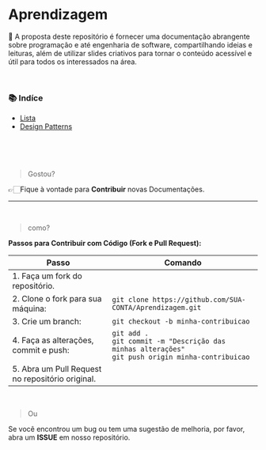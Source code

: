 # Aprendizagem
📖 A proposta deste repositório é fornecer uma documentação abrangente sobre programação e até engenharia de software, compartilhando ideias e leituras, além de utilizar slides criativos para tornar o conteúdo acessível e útil para todos os interessados na área.

<br>

### **📚 Indíce**<br>
* [Lista](https://github.com/Vannella/Aprendizagem/blob/main/Lista/Tipo1/Leitura.md)<br>
* [Design Patterns](https://github.com/Vannella/Aprendizagem/blob/main/Design%20Patterns.md)<br>

<br>
<br>
<br>

> Gostou?

👉🏻Fique à vontade para **Contribuir** novas Documentações.<br>

---

<br>

>como?

**Passos para Contribuir com Código (Fork e Pull Request):** <br>

| Passo | Comando |
|-------|---------|
| 1. Faça um fork do repositório. | |
| 2. Clone o fork para sua máquina: | `git clone https://github.com/SUA-CONTA/Aprendizagem.git` |
| 3. Crie um branch: | `git checkout -b minha-contribuicao` |
| 4. Faça as alterações, commit e push: | `git add .`<br>`git commit -m "Descrição das minhas alterações"`<br>`git push origin minha-contribuicao` |
| 5. Abra um Pull Request no repositório original. | |

<br>

> Ou

Se você encontrou um bug ou tem uma sugestão de melhoria, por favor, abra um **ISSUE** em nosso repositório. 


